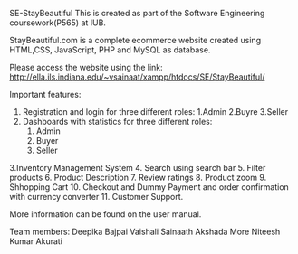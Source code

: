  
SE-StayBeautiful
 This is created as part of the Software Engineering coursework(P565) at IUB.
 
 StayBeautiful.com is a complete ecommerce website created using HTML,CSS, JavaScript, PHP and MySQL as database.

 Please access the website using the link:
 http://ella.ils.indiana.edu/~vsainaat/xampp/htdocs/SE/StayBeautiful/
 
  
 Important features:
 1. Registration and login for three different roles:
    1.Admin
    2.Buyre
    3.Seller
 2. Dashboards with statistics for three different roles:
    1. Admin
    2. Buyer
    3. Seller
    
 3.Inventory Management System
 4. Search using search bar
 5. Filter products
 6. Product Description
 7. Review ratings
 8. Product zoom
 9. Shhopping Cart 
 10. Checkout and Dummy Payment and order confirmation with currency converter
 11. Customer Support.
 
 More information can be found on the user manual.

 Team members:
 Deepika Bajpai
 Vaishali Sainaath
 Akshada More
 Niteesh Kumar Akurati
